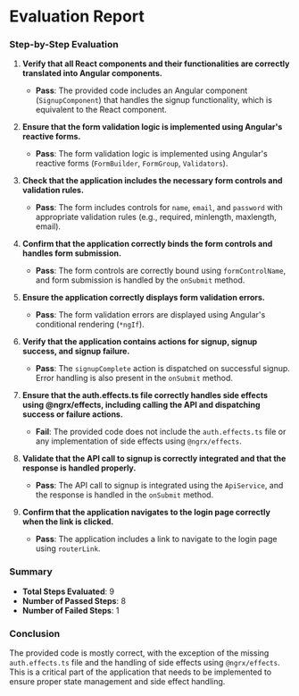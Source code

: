 # Evaluation Report

### Step-by-Step Evaluation

1. **Verify that all React components and their functionalities are correctly translated into Angular components.**
   - **Pass**: The provided code includes an Angular component (`SignupComponent`) that handles the signup functionality, which is equivalent to the React component.

2. **Ensure that the form validation logic is implemented using Angular's reactive forms.**
   - **Pass**: The form validation logic is implemented using Angular's reactive forms (`FormBuilder`, `FormGroup`, `Validators`).

3. **Check that the application includes the necessary form controls and validation rules.**
   - **Pass**: The form includes controls for `name`, `email`, and `password` with appropriate validation rules (e.g., required, minlength, maxlength, email).

4. **Confirm that the application correctly binds the form controls and handles form submission.**
   - **Pass**: The form controls are correctly bound using `formControlName`, and form submission is handled by the `onSubmit` method.

5. **Ensure the application correctly displays form validation errors.**
   - **Pass**: The form validation errors are displayed using Angular's conditional rendering (`*ngIf`).

6. **Verify that the application contains actions for signup, signup success, and signup failure.**
   - **Pass**: The `signupComplete` action is dispatched on successful signup. Error handling is also present in the `onSubmit` method.

7. **Ensure that the auth.effects.ts file correctly handles side effects using @ngrx/effects, including calling the API and dispatching success or failure actions.**
   - **Fail**: The provided code does not include the `auth.effects.ts` file or any implementation of side effects using `@ngrx/effects`.

8. **Validate that the API call to signup is correctly integrated and that the response is handled properly.**
   - **Pass**: The API call to signup is integrated using the `ApiService`, and the response is handled in the `onSubmit` method.

9. **Confirm that the application navigates to the login page correctly when the link is clicked.**
   - **Pass**: The application includes a link to navigate to the login page using `routerLink`.

### Summary

- **Total Steps Evaluated**: 9
- **Number of Passed Steps**: 8
- **Number of Failed Steps**: 1

### Conclusion

The provided code is mostly correct, with the exception of the missing `auth.effects.ts` file and the handling of side effects using `@ngrx/effects`. This is a critical part of the application that needs to be implemented to ensure proper state management and side effect handling.